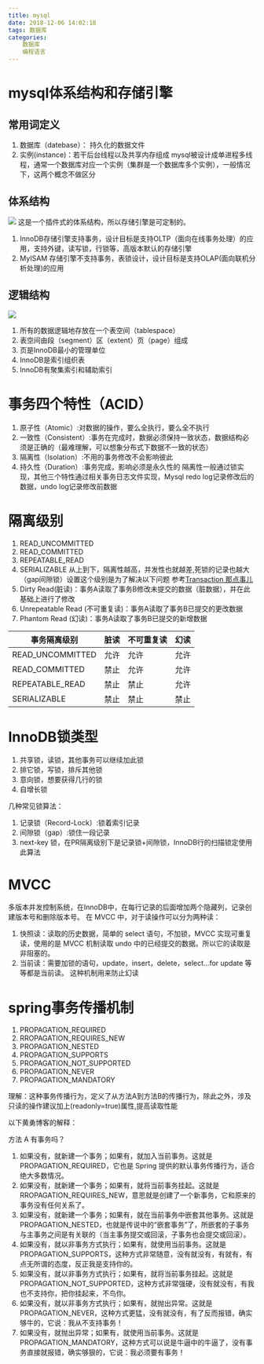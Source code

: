 ```yaml
---
title: mysql 
date: 2018-12-06 14:02:18
tags: 数据库
categories: 
    数据库
    编程语言
---
```

# mysql体系结构和存储引擎
## 常用词定义
1. 数据库（datebase）： 持久化的数据文件
1. 实例(instance)：若干后台线程以及共享内存组成
mysql被设计成单进程多线程，通常一个数据库对应一个实例（集群是一个数据库多个实例），一般情况下，这两个概念不做区分
## 体系结构
![](1.png)
这是一个插件式的体系结构，所以存储引擎是可定制的。
1. InnoDB存储引擎支持事务，设计目标是支持OLTP（面向在线事务处理）的应用，支持外键，读写锁，行锁等，高版本默认的存储引擎
1. MyISAM 存储引擎不支持事务，表锁设计，设计目标是支持OLAP(面向联机分析处理)的应用
## 逻辑结构
![](2.png)
1. 所有的数据逻辑地存放在一个表空间（tablespace）
1. 表空间由段（segment）区（extent）页（page）组成
1. 页是InnoDB最小的管理单位
1. InnoDB是索引组织表
1. InnoDB有聚集索引和辅助索引
# 事务四个特性（ACID）
1. 原子性（Atomic）:对数据的操作，要么全执行，要么全不执行
1. 一致性（Consistent）:事务在完成时，数据必须保持一致状态，数据结构必须是正确的（最难理解，可以想象分布式下数据不一致的状态）
1. 隔离性（Isolation）:不用的事务修改不会影响彼此
1. 持久性（Duration）:事务完成，影响必须是永久性的
隔离性一般通过锁实现，其他三个特性通过相关事务日志文件实现，Mysql redo log记录修改后的数据，undo log记录修改前数据
# 隔离级别
1. READ_UNCOMMITTED
1. READ_COMMITTED
1. REPEATABLE_READ
1. SERIALIZABLE
从上到下，隔离性越高，并发性也就越差,死锁的记录也越大（gap间隙锁）设置这个级别是为了解决以下问题
参考[Transaction 那点事儿](https://my.oschina.net/huangyong/blog/160012)
1. Dirty Read(脏读)：事务A读取了事务B修改未提交的数据（脏数据），并在此基础上进行了修改
1. Unrepeatable Read (不可重复读)：事务A读取了事务B已提交的更改数据
1. Phantom Read (幻读)：事务A读取了事务B已提交的新增数据

|事务隔离级别|	脏读|	不可重复读|	幻读|
|-----|-----|----|-----|
|READ_UNCOMMITTED|允许	|允许	|允许|
|READ_COMMITTED|禁止|	允许|	允许|
|REPEATABLE_READ|禁止	|禁止|	允许|
|SERIALIZABLE|禁止	|禁止|	禁止|
# InnoDB锁类型
1. 共享锁，读锁，其他事务可以继续加此锁
1. 排它锁，写锁，排斥其他锁
1. 意向锁，想要获得几行的锁
1. 自增长锁

几种常见锁算法：

1. 记录锁（Record-Lock）:锁着索引记录
1. 间隙锁（gap）:锁住一段记录
1. next-key 锁，在PR隔离级别下是记录锁+间隙锁，InnoDB行的扫描锁定使用此算法
# MVCC
多版本并发控制系统，在InnoDB中，在每行记录的后面增加两个隐藏列，记录创建版本号和删除版本号。
在 MVCC 中，对于读操作可以分为两种读：
1. 快照读：读取的历史数据，简单的 select 语句，不加锁，MVCC 实现可重复读，使用的是 MVCC 机制读取 undo 中的已经提交的数据。所以它的读取是非阻塞的。
1. 当前读：需要加锁的语句，update，insert，delete，select...for update 等等都是当前读。
这种机制用来防止幻读
# spring事务传播机制
1. PROPAGATION_REQUIRED
1. RROPAGATION_REQUIRES_NEW
1. PROPAGATION_NESTED
1. PROPAGATION_SUPPORTS
1. PROPAGATION_NOT_SUPPORTED
1. PROPAGATION_NEVER
1. PROPAGATION_MANDATORY

理解：这种事务传播行为，定义了从方法A到方法B的传播行为，除此之外，涉及只读的操作建议加上(readonly=true)属性,提高读取性能

以下黄勇博客的解释：

方法 A 有事务吗？

1. 如果没有，就新建一个事务；如果有，就加入当前事务。这就是 PROPAGATION_REQUIRED，它也是 Spring 提供的默认事务传播行为，适合绝大多数情况。
1. 如果没有，就新建一个事务；如果有，就将当前事务挂起。这就是 RROPAGATION_REQUIRES_NEW，意思就是创建了一个新事务，它和原来的事务没有任何关系了。
1. 如果没有，就新建一个事务；如果有，就在当前事务中嵌套其他事务。这就是 PROPAGATION_NESTED，也就是传说中的“嵌套事务”了，所嵌套的子事务与主事务之间是有关联的（当主事务提交或回滚，子事务也会提交或回滚）。
1. 如果没有，就以非事务方式执行；如果有，就使用当前事务。这就是 PROPAGATION_SUPPORTS，这种方式非常随意，没有就没有，有就有，有点无所谓的态度，反正我是支持你的。
1. 如果没有，就以非事务方式执行；如果有，就将当前事务挂起。这就是 PROPAGATION_NOT_SUPPORTED，这种方式非常强硬，没有就没有，有我也不支持你，把你挂起来，不鸟你。
1. 如果没有，就以非事务方式执行；如果有，就抛出异常。这就是 PROPAGATION_NEVER，这种方式更猛，没有就没有，有了反而报错，确实够牛的，它说：我从不支持事务！
1. 如果没有，就抛出异常；如果有，就使用当前事务。这就是 PROPAGATION_MANDATORY，这种方式可以说是牛逼中的牛逼了，没有事务直接就报错，确实够狠的，它说：我必须要有事务！
